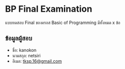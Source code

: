 # BP Final Examination

แบบทดสอบ Final ของครอส Basic of Programming มีทั้งหมด x ข้อ

## ข้อมูลผู้สอบ

- ชื่อ: kanokon 
- นามสกุล: netsiri
- อีเมล: tksp.16@gmail.com
